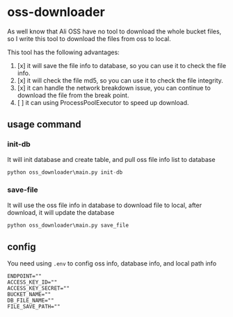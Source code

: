 # oss-downloader

As well know that Ali OSS have no tool to download the whole bucket files, so I write this tool to download the files from oss to local.

This tool has the following advantages:

1. [x] it will save the file info to database, so you can use it to check the file info.
2. [x] it will check the file md5, so you can use it to check the file integrity.
3. [x] it can handle the network breakdown issue, you can continue to download the file from the break point.
4. [ ] it can using ProcessPoolExecutor to speed up download.


## usage command

### init-db

It will init database and create table, and pull oss file info list to database
```python
python oss_downloader\main.py init-db
```


### save-file

It will use the oss file info in database to download file to local, after download, it will update the database
```python
python oss_downloader\main.py save_file
```

## config

You need using `.env` to config oss info, database info, and local path info

```dotenv
ENDPOINT=""
ACCESS_KEY_ID=""
ACCESS_KEY_SECRET=""
BUCKET_NAME=""
DB_FILE_NAME=""
FILE_SAVE_PATH=""
```
